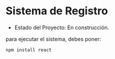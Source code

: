 <h1> Sistema de Registro</h1>

- Estado del Proyecto: En construcción.

para ejecutar el sistema, debes poner:

```npm install react```
